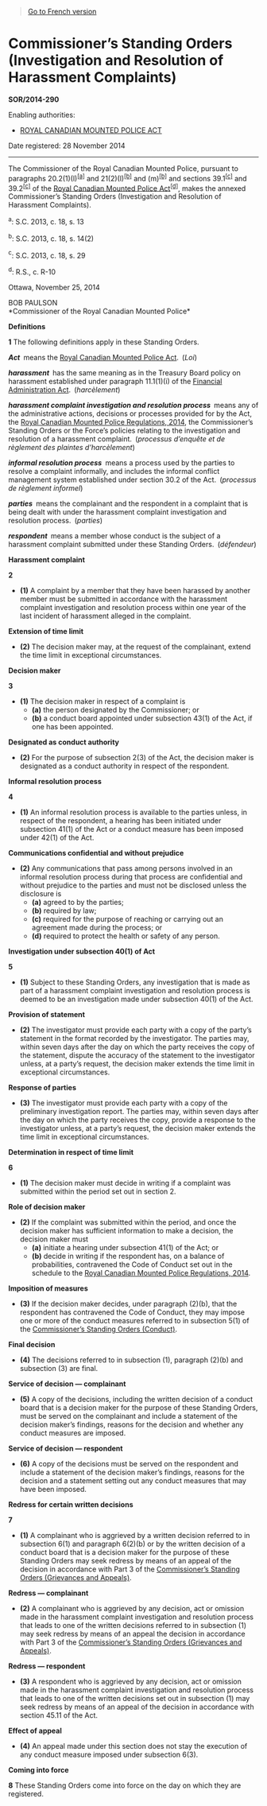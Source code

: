 > [Go to French version](/fr/Règlements/Décrets,%20ordonnances%20et%20règlements%20statutaires/2014/290.md)

# Commissioner’s Standing Orders (Investigation and Resolution of Harassment Complaints)

**SOR/2014-290**

Enabling authorities: 
- [ROYAL CANADIAN MOUNTED POLICE ACT](/en/Acts/Revised%20Statutes%20of%20Canada/R/R-10.md)

Date registered: 28 November 2014

----------

The Commissioner of the Royal Canadian Mounted Police, pursuant to paragraphs 20.2(1)(l)<sup><a href='#fn_a'>[a]</a></sup> and 21(2)(l)<sup><a href='#fn_b'>[b]</a></sup> and (m)<sup><a href='#fn_b'>[b]</a></sup> and sections 39.1<sup><a href='#fn_c'>[c]</a></sup> and 39.2<sup><a href='#fn_c'>[c]</a></sup> of the [Royal Canadian Mounted Police Act](/en/Acts/Revised%20Statutes%20of%20Canada/R/R-10.md)<sup><a href='#fn_d'>[d]</a></sup>, makes the annexed Commissioner’s Standing Orders (Investigation and Resolution of Harassment Complaints).

<a name='fn_a'><sup>a</sup></a>: S.C. 2013, c. 18, s. 13<br />

<a name='fn_b'><sup>b</sup></a>: S.C. 2013, c. 18, s. 14(2)<br />

<a name='fn_c'><sup>c</sup></a>: S.C. 2013, c. 18, s. 29<br />

<a name='fn_d'><sup>d</sup></a>: R.S., c. R-10<br />

Ottawa, November 25, 2014
<p>BOB PAULSON<br />*Commissioner of the Royal Canadian Mounted Police*<br /></p>




**Definitions**

**1** The following definitions apply in these Standing Orders.

***Act*** means the [Royal Canadian Mounted Police Act](/en/Acts/Revised%20Statutes%20of%20Canada/R/R-10.md). (*Loi*)

***harassment*** has the same meaning as in the Treasury Board policy on harassment established under paragraph 11.1(1)(i) of the [Financial Administration Act](/en/Acts/Revised%20Statutes%20of%20Canada/F/F-11.md). (*harcèlement*)

***harassment complaint investigation and resolution process*** means any of the administrative actions, decisions or processes provided for by the Act, the [Royal Canadian Mounted Police Regulations, 2014](/en/Regulations/Statutory%20Orders%20and%20Regulations/2014/281.md), the Commissioner’s Standing Orders or the Force’s policies relating to the investigation and resolution of a harassment complaint. (*processus d’enquête et de règlement des plaintes d’harcèlement*)

***informal resolution process*** means a process used by the parties to resolve a complaint informally, and includes the informal conflict management system established under section 30.2 of the Act. (*processus de règlement informel*)

***parties*** means the complainant and the respondent in a complaint that is being dealt with under the harassment complaint investigation and resolution process. (*parties*)

***respondent*** means a member whose conduct is the subject of a harassment complaint submitted under these Standing Orders. (*défendeur*)




**Harassment complaint**

**2** 

- **(1)** A complaint by a member that they have been harassed by another member must be submitted in accordance with the harassment complaint investigation and resolution process within one year of the last incident of harassment alleged in the complaint.

**Extension of time limit**

- **(2)** The decision maker may, at the request of the complainant, extend the time limit in exceptional circumstances.




**Decision maker**

**3** 

- **(1)** The decision maker in respect of a complaint is
	- **(a)** the person designated by the Commissioner; or
	- **(b)** a conduct board appointed under subsection 43(1) of the Act, if one has been appointed.

**Designated as conduct authority**

- **(2)** For the purpose of subsection 2(3) of the Act, the decision maker is designated as a conduct authority in respect of the respondent.




**Informal resolution process**

**4** 

- **(1)** An informal resolution process is available to the parties unless, in respect of the respondent, a hearing has been initiated under subsection 41(1) of the Act or a conduct measure has been imposed under 42(1) of the Act.

**Communications confidential and without prejudice**

- **(2)** Any communications that pass among persons involved in an informal resolution process during that process are confidential and without prejudice to the parties and must not be disclosed unless the disclosure is
	- **(a)** agreed to by the parties;
	- **(b)** required by law;
	- **(c)** required for the purpose of reaching or carrying out an agreement made during the process; or
	- **(d)** required to protect the health or safety of any person.




**Investigation under subsection 40(1) of Act**

**5** 

- **(1)** Subject to these Standing Orders, any investigation that is made as part of a harassment complaint investigation and resolution process is deemed to be an investigation made under subsection 40(1) of the Act.

**Provision of statement**

- **(2)** The investigator must provide each party with a copy of the party’s statement in the format recorded by the investigator. The parties may, within seven days after the day on which the party receives the copy of the statement, dispute the accuracy of the statement to the investigator unless, at a party’s request, the decision maker extends the time limit in exceptional circumstances.

**Response of parties**

- **(3)** The investigator must provide each party with a copy of the preliminary investigation report. The parties may, within seven days after the day on which the party receives the copy, provide a response to the investigator unless, at a party’s request, the decision maker extends the time limit in exceptional circumstances.




**Determination in respect of time limit**

**6** 

- **(1)** The decision maker must decide in writing if a complaint was submitted within the period set out in section 2.

**Role of decision maker**

- **(2)** If the complaint was submitted within the period, and once the decision maker has sufficient information to make a decision, the decision maker must
	- **(a)** initiate a hearing under subsection 41(1) of the Act; or
	- **(b)** decide in writing if the respondent has, on a balance of probabilities, contravened the Code of Conduct set out in the schedule to the [Royal Canadian Mounted Police Regulations, 2014](/en/Regulations/Statutory%20Orders%20and%20Regulations/2014/281.md).

**Imposition of measures**

- **(3)** If the decision maker decides, under paragraph (2)(b), that the respondent has contravened the Code of Conduct, they may impose one or more of the conduct measures referred to in subsection 5(1) of the [Commissioner’s Standing Orders (Conduct)](/en/Regulations/Statutory%20Orders%20and%20Regulations/2014/291.md).

**Final decision**

- **(4)** The decisions referred to in subsection (1), paragraph (2)(b) and subsection (3) are final.

**Service of decision — complainant**

- **(5)** A copy of the decisions, including the written decision of a conduct board that is a decision maker for the purpose of these Standing Orders, must be served on the complainant and include a statement of the decision maker’s findings, reasons for the decision and whether any conduct measures are imposed.

**Service of decision — respondent**

- **(6)** A copy of the decisions must be served on the respondent and include a statement of the decision maker’s findings, reasons for the decision and a statement setting out any conduct measures that may have been imposed.




**Redress for certain written decisions**

**7** 

- **(1)** A complainant who is aggrieved by a written decision referred to in subsection 6(1) and paragraph 6(2)(b) or by the written decision of a conduct board that is a decision maker for the purpose of these Standing Orders may seek redress by means of an appeal of the decision in accordance with Part 3 of the [Commissioner’s Standing Orders (Grievances and Appeals)](/en/Regulations/Statutory%20Orders%20and%20Regulations/2014/289.md).

**Redress — complainant**

- **(2)** A complainant who is aggrieved by any decision, act or omission made in the harassment complaint investigation and resolution process that leads to one of the written decisions referred to in subsection (1) may seek redress by means of an appeal the decision in accordance with Part 3 of the [Commissioner’s Standing Orders (Grievances and Appeals)](/en/Regulations/Statutory%20Orders%20and%20Regulations/2014/289.md).

**Redress — respondent**

- **(3)** A respondent who is aggrieved by any decision, act or omission made in the harassment complaint investigation and resolution process that leads to one of the written decisions set out in subsection (1) may seek redress by means of an appeal of the decision in accordance with section 45.11 of the Act.

**Effect of appeal**

- **(4)** An appeal made under this section does not stay the execution of any conduct measure imposed under subsection 6(3).




**Coming into force**

**8** These Standing Orders come into force on the day on which they are registered.


